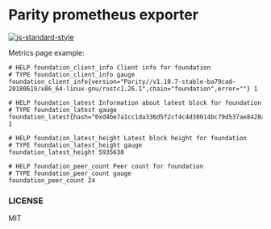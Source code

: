 # Parity prometheus exporter
[![js-standard-style](https://cdn.rawgit.com/feross/standard/master/badge.svg)](https://github.com/feross/standard)

Metrics page example:

```
# HELP foundation_client_info Client info for foundation
# TYPE foundation_client_info gauge
foundation_client_info{version="Parity//v1.10.7-stable-ba79cad-20180619/x86_64-linux-gnu/rustc1.26.1",chain="foundation",error=""} 1

# HELP foundation_latest Information about latest block for foundation
# TYPE foundation_latest gauge
foundation_latest{hash="0xd4be7a1cc1da336d5f2cf4c4d30014bc79d537ae8428adc8ab89d0b6c0b19431",height="5935638"} 1

# HELP foundation_latest_height Latest block height for foundation
# TYPE foundation_latest_height gauge
foundation_latest_height 5935638

# HELP foundation_peer_count Peer count for foundation
# TYPE foundation_peer_count gauge
foundation_peer_count 24
```

### LICENSE

MIT
